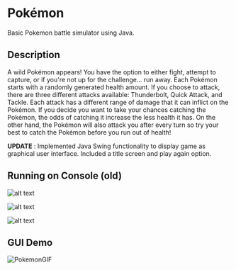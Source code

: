 # Pokémon
Basic Pokemon battle simulator using Java. 

## Description
A wild Pokémon appears! You have the option to either fight, attempt to capture, or if you're not up for the challenge... run away. Each Pokémon starts with a randomly generated health amount. If you choose to attack, there are three different attacks available: Thunderbolt, Quick Attack, and Tackle. Each attack has a different range of damage that it can inflict on the Pokémon. If you decide you want to take your chances catching the Pokémon, the odds of catching it increase the less health it has. On the other hand, the Pokémon will also attack you after every turn so try your best to catch the Pokémon before you run out of health!


**UPDATE** : Implemented Java Swing functionality to display game as graphical user interface. Included a title screen and play again option.

## Running on Console (old)

![alt text](https://i.postimg.cc/XrygD50Y/Screen-Shot-2021-11-13-at-9-50-15-PM.png)

![alt text](https://i.postimg.cc/Jhq7GFwK/Screen-Shot-2021-11-13-at-10-01-24-PM.png)

![alt text](https://i.postimg.cc/hfYrrr6Y/Screen-Shot-2021-11-13-at-9-49-46-PM.png)

## GUI Demo

![PokemonGIF](https://user-images.githubusercontent.com/90816184/148744223-78245002-2e61-45e5-83b7-be277316f9d6.gif)

